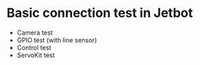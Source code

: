 # Basic connection test in Jetbot

- Camera test
- GPIO test (with line sensor)
- Control test
- ServoKit test

